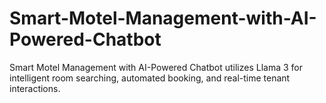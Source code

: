 # Smart-Motel-Management-with-AI-Powered-Chatbot
Smart Motel Management with AI-Powered Chatbot utilizes Llama 3 for intelligent room searching, automated booking, and real-time tenant interactions.
